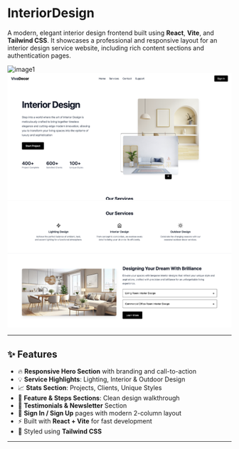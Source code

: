 # InteriorDesign

A modern, elegant interior design frontend built using **React**, **Vite**, and **Tailwind CSS**. It showcases a professional and responsive layout for an interior design service website, including rich content sections and authentication pages.

![image1](https://github.com/sachin4real/InteriorDesign-ecom-/blob/main/public/image.png?raw=true)
![image2](https://github.com/sachin4real/InteriorDesign-ecom-/blob/main/public/image%20copy.png?raw=true)
![image3](https://github.com/sachin4real/InteriorDesign-ecom-/blob/main/public/image%20copy%202.png?raw=true)

---

## ✨ Features

- 🔥 **Responsive Hero Section** with branding and call-to-action
- 💡 **Service Highlights**: Lighting, Interior & Outdoor Design
- 📈 **Stats Section**: Projects, Clients, Unique Styles
- 🧩 **Feature & Steps Sections**: Clean design walkthrough
- 💬 **Testimonials & Newsletter** Section
- 🔐 **Sign In / Sign Up** pages with modern 2-column layout
- ⚡ Built with **React + Vite** for fast development
- 🎨 Styled using **Tailwind CSS**

---



